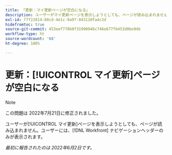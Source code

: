 ```yaml
---
title: 「更新：マイ更新ページが空白になる」
description: ユーザーがマイ更新ページを表示しようとしても、ページが読み込まれません。ユーザーには、 [!DNL Workfront]  ナビゲーションヘッダーのみが表示されます。
exl-id: f7f22814-60cd-4e1c-9a97-043110fa4c2d
hidefromtoc: true
source-git-commit: 453eef770b0f31990946c746e677fb453d0be94b
workflow-type: ht
source-wordcount: '68'
ht-degree: 100%

---
```


# 更新：[!UICONTROL マイ更新]ページが空白になる

>[!NOTE]
>
>この問題は 2022年7月21日に修正されました。

ユーザーが[!UICONTROL マイ更新]ページを表示しようとしても、ページが読み込まれません。ユーザーには、[!DNL Workfront] ナビゲーションヘッダーのみが表示されます。

_最初に報告されたのは 2022年6月2日です。_

